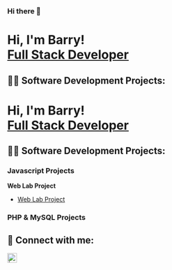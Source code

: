 ### Hi there 👋
<h1>Hi, I'm Barry! <br/><a href="https://www.linkedin.com/in/barry-moorer-458707260/">Full Stack Developer</a>

<h2>👨‍💻 Software Development Projects:</h2>

<h1>Hi, I'm Barry! <br/><a href="https://www.linkedin.com/in/barry-moorer-458707260/">Full Stack Developer</a>

<h2>👨‍💻 Software Development Projects:</h2>

<h3>Javascript Projects</h3>

  <b>Web Lab Project</b>
  - [Web Lab Project](https://github.com/BarryMoorer/BarryMoorer.github.io/tree/main/Web%20Lab%20Project)


<h3>PHP & MySQL Projects</h3>



<h2> 🤳 Connect with me:</h2>

[<img align="left" alt=" | LinkedIn" width="22px" src="https://cdn.jsdelivr.net/npm/simple-icons@v3/icons/linkedin.svg" />][linkedin]



[linkedin]: https://www.linkedin.com/in/barry-moorer-458707260/


<!--
**BarryMoorer/BarryMoorer** is a ✨ _special_ ✨ repository because its `README.md` (this file) appears on your GitHub profile.


